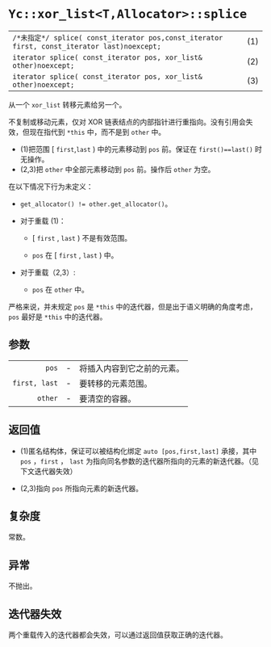 # `Yc::xor_list<T,Allocator>::splice`

|||
|:-|:-|
|`/*未指定*/ splice( const_iterator pos,const_iterator first, const_iterator last)noexcept;`|(1)|
|`iterator splice( const_iterator pos, xor_list& other)noexcept;`|(2)|
|`iterator splice( const_iterator pos, xor_list& other)noexcept;`|(3)|

从一个 `xor_list` 转移元素给另一个。

不复制或移动元素，仅对 XOR 链表结点的内部指针进行重指向。没有引用会失效，但现在指代到 `*this` 中，而不是到 `other` 中。

- (1)把范围 $[$ `first`,`last` $)$ 中的元素移动到 `pos` 前。保证在 `first()==last()` 时无操作。
- (2,3)把 `other` 中全部元素移动到 `pos` 前。操作后 `other` 为空。

在以下情况下行为未定义：

- `get_allocator() != other.get_allocator()`。

- 对于重载 (1)：

  - $[$ `first` , `last` $)$ 不是有效范围。

  - `pos` 在 $[$ `first` , `last` $)$ 中。
- 对于重载（2,3）:
  - `pos` 在 `other` 中。

严格来说，并未规定 `pos` 是 `*this` 中的迭代器，但是出于语义明确的角度考虑， `pos` 最好是 `*this` 中的迭代器。

## 参数

||||
|-:|-|:-|
|`pos`|-|将插入内容到它之前的元素。|
|`first, last`|-|要转移的元素范围。|
|`other`|-|要清空的容器。|

## 返回值

- (1)匿名结构体，保证可以被结构化绑定 `auto [pos,first,last]` 承接，其中`pos` ，`first` ， `last` 为指向同名参数的迭代器所指向的元素的新迭代器。（见下文迭代器失效）

- (2,3)指向 `pos` 所指向元素的新迭代器。

## 复杂度

常数。

## 异常

不抛出。

## 迭代器失效

两个重载传入的迭代器都会失效，可以通过返回值获取正确的迭代器。
